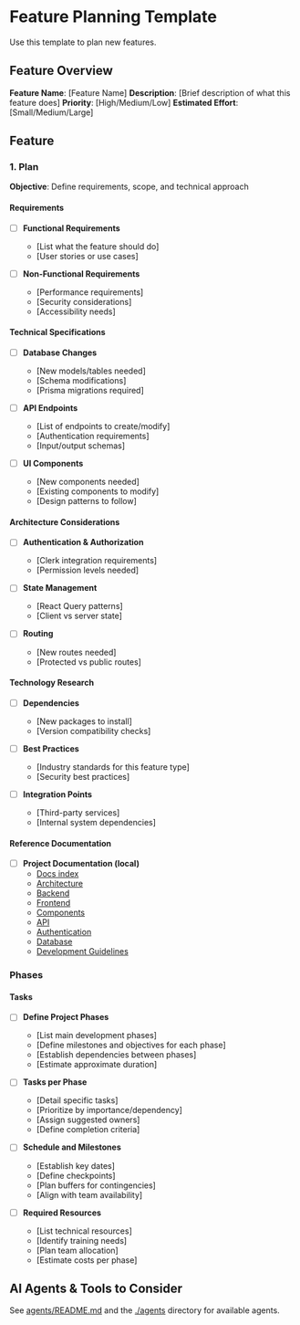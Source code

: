 # Feature Planning Template

Use this template to plan new features.

## Feature Overview
**Feature Name**: [Feature Name]
**Description**: [Brief description of what this feature does]
**Priority**: [High/Medium/Low]
**Estimated Effort**: [Small/Medium/Large]

## Feature

### 1. Plan
**Objective**: Define requirements, scope, and technical approach

#### Requirements
- [ ] **Functional Requirements**
  - [List what the feature should do]
  - [User stories or use cases]
  
- [ ] **Non-Functional Requirements**
  - [Performance requirements]
  - [Security considerations]
  - [Accessibility needs]

#### Technical Specifications
- [ ] **Database Changes**
  - [New models/tables needed]
  - [Schema modifications]
  - [Prisma migrations required]

- [ ] **API Endpoints**
  - [List of endpoints to create/modify]
  - [Authentication requirements]
  - [Input/output schemas]

- [ ] **UI Components**
  - [New components needed]
  - [Existing components to modify]
  - [Design patterns to follow]

#### Architecture Considerations
- [ ] **Authentication & Authorization**
  - [Clerk integration requirements]
  - [Permission levels needed]
  
- [ ] **State Management**
  - [React Query patterns]
  - [Client vs server state]
  
- [ ] **Routing**
  - [New routes needed]
  - [Protected vs public routes]


#### Technology Research
- [ ] **Dependencies**
  - [New packages to install]
  - [Version compatibility checks]
  
- [ ] **Best Practices**
  - [Industry standards for this feature type]
  - [Security best practices]
  
- [ ] **Integration Points**
  - [Third-party services]
  - [Internal system dependencies]

#### Reference Documentation
- [ ] **Project Documentation (local)**
  - [Docs index](./docs/README.md)
  - [Architecture](./docs/architecture.md)
  - [Backend](./docs/backend.md)
  - [Frontend](./docs/frontend.md)
  - [Components](./docs/components.md)
  - [API](./docs/api.md)
  - [Authentication](./docs/authentication.md)
  - [Database](./docs/database.md)
  - [Development Guidelines](./docs/development-guidelines.md)



### Phases
#### Tasks

- [ ] **Define Project Phases**
  - [List main development phases]
  - [Define milestones and objectives for each phase]
  - [Establish dependencies between phases]
  - [Estimate approximate duration]

- [ ] **Tasks per Phase**
  - [Detail specific tasks]
  - [Prioritize by importance/dependency]
  - [Assign suggested owners]
  - [Define completion criteria]

- [ ] **Schedule and Milestones**
  - [Establish key dates]
  - [Define checkpoints]
  - [Plan buffers for contingencies]
  - [Align with team availability]

- [ ] **Required Resources**
  - [List technical resources]
  - [Identify training needs]
  - [Plan team allocation]
  - [Estimate costs per phase]


## AI Agents & Tools to Consider
See [agents/README.md](./agents/README.md) and the [./agents](./agents) directory for available agents.
